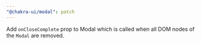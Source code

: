 ```yaml
---
"@chakra-ui/modal": patch
---
```


Add `onCloseComplete` prop to Modal which is called when all DOM nodes of the `Modal` are removed.
